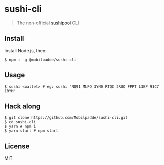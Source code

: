 # sushi-cli

> The non-official [sushipool](https://sushipool.com) CLI

## Install

Install Node.js, then:

```
$ npm i -g @mobilpadde/sushi-cli
```

## Usage

```
$ sushi <wallet> # eg: sushi "NQ91 MLFQ 3YN0 RTQC 2RUQ FPPT L3EP 91C7 1RYM"
```

## Hack along

```
$ git clone https://github.com/Mobilpadde/sushi-cli.git
$ cd sushi-cli
$ yarn # npm i
$ yarn start # npm start
```

## License

MIT